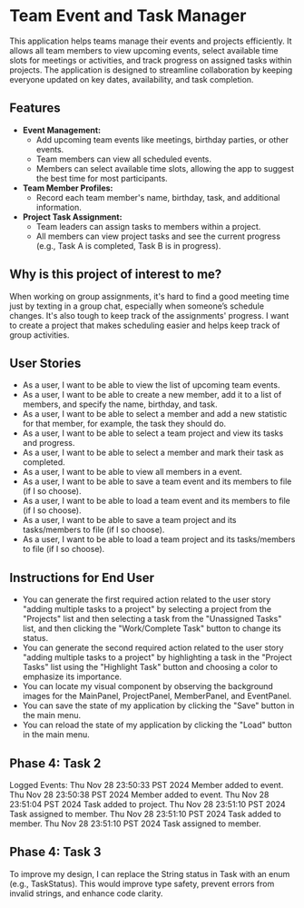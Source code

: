 # Team Event and Task Manager

This application helps teams manage their events and projects efficiently. It allows all team members to view upcoming events, select available time slots for meetings or activities, and track progress on assigned tasks within projects. The application is designed to streamline collaboration by keeping everyone updated on key dates, availability, and task completion.

## Features
- **Event Management:** 
    - Add upcoming team events like meetings, birthday parties, or other events.
    - Team members can view all scheduled events.
    - Members can select available time slots, allowing the app to suggest the best time for most participants.   
- **Team Member Profiles:**
    - Record each team member's name, birthday, task, and additional information.
- **Project Task Assignment:**
    - Team leaders can assign tasks to members within a project.
    - All members can view project tasks and see the current progress (e.g., Task A is completed, Task B is in progress).


## Why is this project of interest to me?
When working on group assignments, it's hard to find a good meeting time just by texting in a group chat, especially when someone’s schedule changes. It's also tough to keep track of the assignments' progress. I want to create a project that makes scheduling easier and helps keep track of group activities.


## User Stories
 - As a user, I want to be able to view the list of upcoming team events.
 - As a user, I want to be able to create a new member, add it to a list of members, and specify the name, birthday, and task.
 - As a user, I want to be able to select a member and add a new statistic for that member, for example, the task they should do.
 - As a user, I want to be able to select a team project and view its tasks and progress.
 - As a user, I want to be able to select a member and mark their task as completed.
 - As a user, I want to be able to view all members in a event.
 - As a user, I want to be able to save a team event and its members to file (if I so choose).
 - As a user, I want to be able to load a team event and its members to file (if I so choose).
 - As a user, I want to be able to save a team project and its tasks/members to file (if I so choose).
 - As a user, I want to be able to load a team project and its tasks/members to file (if I so choose).

## Instructions for End User
- You can generate the first required action related to the user story "adding multiple tasks to a project" by selecting a project from the "Projects" list and then selecting a task from the "Unassigned Tasks" list, and then clicking the "Work/Complete Task" button to change its status.
- You can generate the second required action related to the user story "adding multiple tasks to a project" by highlighting a task in the "Project Tasks" list using the "Highlight Task" button and choosing a color to emphasize its importance.
- You can locate my visual component by observing the background images for the MainPanel, ProjectPanel, MemberPanel, and EventPanel.
- You can save the state of my application by clicking the "Save" button in the main menu.
- You can reload the state of my application by clicking the "Load" button in the main menu.

## Phase 4: Task 2
Logged Events:
Thu Nov 28 23:50:33 PST 2024
Member added to event.
Thu Nov 28 23:50:38 PST 2024
Member added to event.
Thu Nov 28 23:51:04 PST 2024
Task added to project.
Thu Nov 28 23:51:10 PST 2024
Task assigned to member.
Thu Nov 28 23:51:10 PST 2024
Task added to member.
Thu Nov 28 23:51:10 PST 2024
Task assigned to member.

## Phase 4: Task 3
To improve my design, I can replace the String status in Task with an enum (e.g., TaskStatus). This would improve type safety, prevent errors from invalid strings, and enhance code clarity.